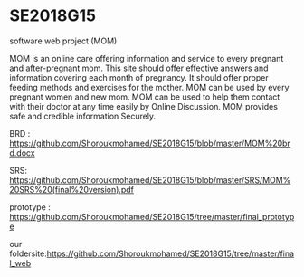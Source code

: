 # SE2018G15
software web project (MOM)

MOM is an online care offering information and service to every pregnant and after-pregnant mom. This site should offer effective answers and information covering each month of pregnancy. It should offer proper feeding methods and exercises for the mother. MOM can be used by every pregnant women and new mom. MOM can be used to help them contact with their doctor at any time easily by Online Discussion. MOM provides safe and credible information Securely.

BRD : https://github.com/Shoroukmohamed/SE2018G15/blob/master/MOM%20brd.docx

SRS: https://github.com/Shoroukmohamed/SE2018G15/blob/master/SRS/MOM%20SRS%20(final%20version).pdf

prototype : https://github.com/Shoroukmohamed/SE2018G15/tree/master/final_prototype

our foldersite:https://github.com/Shoroukmohamed/SE2018G15/tree/master/final_web

